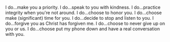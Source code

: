I do...make you a priority.
I do...speak to you with kindness.
I do...practice integrity when you're not around.
I do...choose to honor you.
I do...choose make (significant) time for you.
I do...decide to stop and listen to you.
I do...forgive you as Christ has forgiven me.
I do...choose to never give up on you or us.
I do...choose put my phone down and have a real conversation with you.